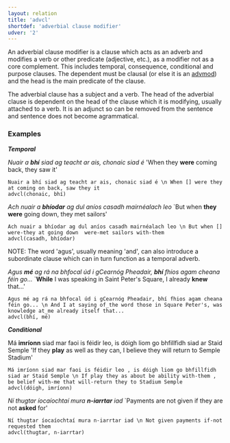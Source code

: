 ```yaml
---
layout: relation
title: 'advcl'
shortdef: 'adverbial clause modifier'
udver: '2'
---
```


An adverbial clause modifier is a clause which acts as an adverb and modifies a verb or other predicate (adjective, etc.), as a modifier not as a core complement. This includes temporal, consequence, conditional and purpose clauses. The dependent must be clausal (or else it is an [advmod]()) and the head is the main predicate of the clause. 

The adverbial clause has a subject and a verb. The head of the adverbial clause is dependent on the head of the clause which it is modifying, usually attached to a verb. It is an adjunct so can be removed from the sentence and sentence does not become agrammatical. 

### Examples

_<b>Temporal</b>_

_Nuair a <b>bhí</b> siad ag teacht ar ais, chonaic siad é_ 'When they <b>were</b> coming back, they saw it'

~~~ sdparse
Nuair a bhí siad ag teacht ar ais, chonaic siad é \n When [] were they at coming on back, saw they it
advcl(chonaic, bhí)
~~~

_Ach nuair a <b>bhíodar</b> ag dul aníos casadh mairnéalach leo_ `But when <b>they were</b> going down, they met sailors'

~~~ sdparse
Ach nuair a bhíodar ag dul aníos casadh mairnéalach leo \n But when [] were-they at going down  were-met sailors with-them
advcl(casadh, bhíodar)
~~~

NOTE: The word 'agus', usually meaning 'and', can also introduce a subordinate clause which can in turn function as a temporal adverb. 

_Agus <b>mé</b> ag rá na bhfocal úd i gCearnóg Pheadair, <b>bhí</b> fhios agam cheana féin go..._ `<b>While</b> I was speaking in Saint Peter's Square, I already <b>knew</b> that...'

~~~ sdparse
Agus mé ag rá na bhfocal úd i gCearnóg Pheadair, bhí fhios agam cheana féin go... \n And I at saying of_the word those in Square Peter's, was knowledge at_me already itself that...
advcl(bhí, mé)
~~~

_<b>Conditional</b>_

Má <b>imríonn</b> siad mar faoi is féidir leo, is dóigh liom go bhfillfidh siad ar Staid Semple 'If they <b>play</b> as well as they can, I believe they will return to Semple Stadium'

~~~ sdparse
Má imríonn siad mar faoi is féidir leo , is dóigh liom go bhfillfidh siad ar Staid Semple \n If play they as about be ability with-them , be belief with-me that will-return they to Stadium Semple
advcl(dóigh, imríonn)
~~~

_Ní thugtar íocaíochtaí mura <b>n-iarrtar</b> iad_ `Payments are not given if they are not <b>asked</b> for'

~~~ sdparse
Ní thugtar íocaíochtaí mura n-iarrtar iad \n Not given payments if-not requested them
advcl(thugtar, n-iarrtar)
~~~
<!-- Interlanguage links updated Út zář 29 20:23:16 CEST 2020 -->
